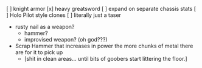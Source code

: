 [ ] knight armor
[x] heavy greatsword
[ ] expand on separate chassis stats
[ ] Holo Pilot style clones
[ ] literally just a taser
- rusty nail as a weapon? 
	- hammer?
	- improvised weapon? (oh god???)
- Scrap Hammer that increases in power the more chunks of metal there are for it to pick up
	- [shit in clean areas... until bits of goobers start littering the floor.]